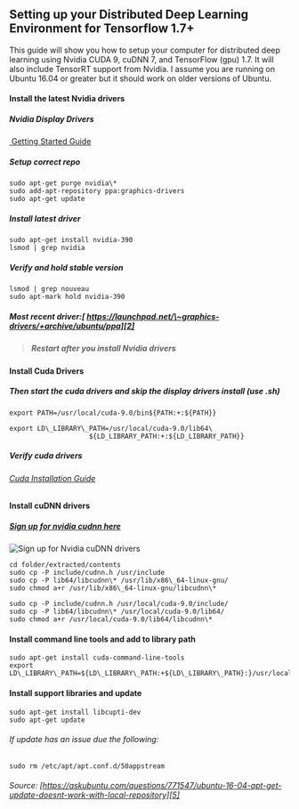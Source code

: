 ## Setting up your Distributed Deep Learning Environment for Tensorflow 1.7+

This guide will show you how to setup your computer for distributed deep learning using Nvidia CUDA 9, cuDNN 7, and TensorFlow (gpu) 1.7. It will also include TensorRT support from Nvidia. I assume you are running on Ubuntu 16.04 or greater but it should work on older versions of Ubuntu.

#### Install the latest Nvidia drivers
##### Nvidia Display Drivers
[ Getting Started Guide][1]
##### Setup correct repo
	sudo apt-get purge nvidia\*
	sudo add-apt-repository ppa:graphics-drivers
	sudo apt-get update
##### Install latest driver
	sudo apt-get install nvidia-390
	lsmod | grep nvidia
##### Verify and hold stable version
	lsmod | grep nouveau
	sudo apt-mark hold nvidia-390
##### Most recent driver:[ https://launchpad.net/\~graphics-drivers/+archive/ubuntu/ppa][2]
> ##### Restart  after you install Nvidia drivers

#### Install Cuda Drivers
##### Then start the cuda drivers and skip the display drivers install (use .sh)

	export PATH=/usr/local/cuda-9.0/bin${PATH:+:${PATH}}
	
	export LD\_LIBRARY\_PATH=/usr/local/cuda-9.0/lib64\
	                    ${LD_LIBRARY_PATH:+:${LD_LIBRARY_PATH}}

##### Verify cuda drivers
###### [Cuda Installation Guide][3]

#### Install cuDNN drivers
##### [Sign up for nvidia cudnn here][4]
![][image-1]

	cd folder/extracted/contents
	sudo cp -P include/cudnn.h /usr/include
	sudo cp -P lib64/libcudnn\* /usr/lib/x86\_64-linux-gnu/
	sudo chmod a+r /usr/lib/x86\_64-linux-gnu/libcudnn\*

	sudo cp -P include/cudnn.h /usr/local/cuda-9.0/include/
	sudo cp -P lib64/libcudnn\* /usr/local/cuda-9.0/lib64/
	sudo chmod a+r /usr/local/cuda-9.0/lib64/libcudnn\*

#### Install command line tools and add to library path
	sudo apt-get install cuda-command-line-tools
	export LD\_LIBRARY\_PATH=${LD\_LIBRARY\_PATH:+${LD\_LIBRARY\_PATH}:}/usr/local/cuda/extras/CUPTI/lib64


#### Install support libraries and update
	sudo apt-get install libcupti-dev
	sudo apt-get update

###### If update has an issue due the following:
	sudo rm /etc/apt/apt.conf.d/50appstream
###### Source: [https://askubuntu.com/questions/771547/ubuntu-16-04-apt-get-update-doesnt-work-with-local-repository][5]

[1]:	http://www.linuxandubuntu.com/home/how-to-install-latest-nvidia-drivers-in-linux "How to Install Latest Nvidia Drivers in Linux"
[2]:	%20https://launchpad.net/%5C~graphics-drivers/+archive/ubuntu/ppa "Most recent nvidia graphics driver"
[3]:	http://docs.nvidia.com/cuda/cuda-installation-guide-linux/index.html#post-installation-actions "Cuda Installation Guide"
[4]:	https://developer.nvidia.com/rdp/cudnn-download "Sign up for nvidia cudnn here"
[5]:	https://askubuntu.com/questions/771547/ubuntu-16-04-apt-get-update-doesnt-work-with-local-repository "If apt get update doesnt work with local repo"

[image-1]:	https://lh3.googleusercontent.com/3Bg9brSrCyMC8ta6sOfKZF733nGIKL6kJio9BI6bFBGBvPoLsp4uly1VzIL2umzsoMvNHg=s170 "Sign up for Nvidia cuDNN drivers"